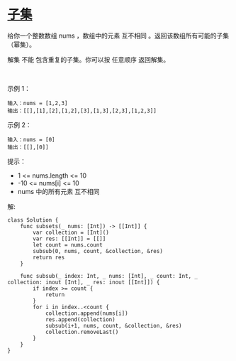 
# [子集](https://leetcode-cn.com/problems/subsets/)


给你一个整数数组 nums ，数组中的元素 互不相同 。返回该数组所有可能的子集（幂集）。

解集 不能 包含重复的子集。你可以按 任意顺序 返回解集。

 

示例 1：
```
输入：nums = [1,2,3]
输出：[[],[1],[2],[1,2],[3],[1,3],[2,3],[1,2,3]]
```
示例 2：
```
输入：nums = [0]
输出：[[],[0]]
```

提示：

* 1 <= nums.length <= 10
* -10 <= nums[i] <= 10
* nums 中的所有元素 互不相同

解:
```
class Solution {
    func subsets(_ nums: [Int]) -> [[Int]] {
        var collection = [Int]()
        var res: [[Int]] = [[]]
        let count = nums.count
        subsub(0, nums, count, &collection, &res)
        return res
    }
    
    func subsub(_ index: Int, _ nums: [Int], _ count: Int, _ collection: inout [Int], _ res: inout [[Int]]) {
        if index >= count {
            return
        }
        for i in index..<count {
            collection.append(nums[i])
            res.append(collection)
            subsub(i+1, nums, count, &collection, &res)
            collection.removeLast()
        }
    }
}
```
